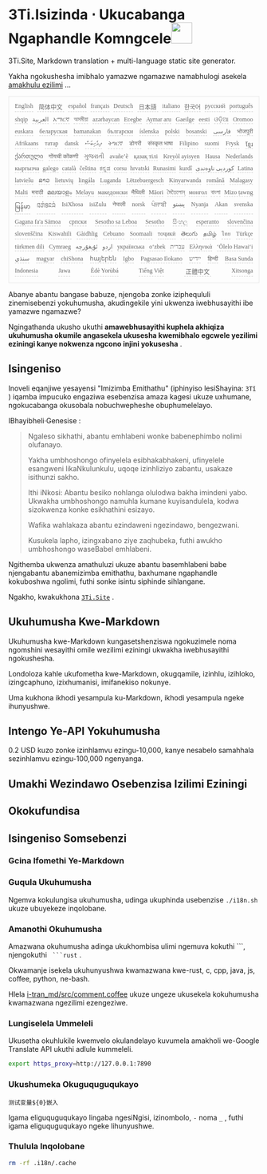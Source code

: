<h1 style="justify-content:space-between">3Ti.Isizinda ⋅ Ukucabanga Ngaphandle Komngcele<img src="//i-01.eu.org/3Ti/logo.svg" style="user-select:none;margin-top:-1px;width:42px"></h1>

3Ti.Site, Markdown translation + multi-language static site generator.

Yakha ngokushesha imibhalo yamazwe ngamazwe namabhulogi asekela [amakhulu ezilimi](https://github.com/i18n-site/node/blob/main/lang/src/index.js) ...

<pre class="langli" style="display:flex;flex-wrap:wrap;background:transparent;border:1px solid #eee;font-size:12px;box-shadow:0 0 3px inset #eee;padding:12px 5px 4px 12px;justify-content:space-between;"><style>pre.langli i{font-weight:300;font-family:s;margin-right:7px;margin-bottom:8px;font-style:normal;color:#666;border-bottom:1px dashed #ccc;}</style><i>English</i><i> 简体中文 </i><i>español</i><i>français</i><i>Deutsch</i><i> 日本語 </i><i>italiano</i><i>한국어</i><i>русский</i><i>português</i><i>shqip</i><i>‫العربية‬</i><i>አማርኛ</i><i>অসমীয়া</i><i>azərbaycan</i><i>Eʋegbe</i><i>Aymar aru</i><i>Gaeilge</i><i>eesti</i><i>ଓଡ଼ିଆ</i><i>Oromoo</i><i>euskara</i><i>беларуская</i><i>bamanakan</i><i>български</i><i>íslenska</i><i>polski</i><i>bosanski</i><i>‫فارسی‬</i><i>भोजपुरी</i><i>Afrikaans</i><i>татар</i><i>dansk</i><i>‫ދިވެހިބަސް‬</i><i>ትግርኛ</i><i>डोगरी</i><i>संस्कृत भाषा</i><i>Filipino</i><i>suomi</i><i>Frysk</i><i>ខ្មែរ</i><i>ქართული</i><i>गोंयची कोंकणी</i><i>ગુજરાતી</i><i>avañe’ẽ</i><i>қазақ тілі</i><i>Kreyòl ayisyen</i><i>Hausa</i><i>Nederlands</i><i>кыргызча</i><i>galego</i><i>català</i><i>čeština</i><i>ಕನ್ನಡ</i><i>corsu</i><i>hrvatski</i><i>Runasimi</i><i>kurdî</i><i>‫کوردیی ناوەندی‬</i><i>Latina</i><i>latviešu</i><i>ລາວ</i><i>lietuvių</i><i>lingála</i><i>Luganda</i><i>Lëtzebuergesch</i><i>Kinyarwanda</i><i>română</i><i>Malagasy</i><i>Malti</i><i>मराठी</i><i>മലയാളം</i><i>Melayu</i><i>македонски</i><i>मैथिली</i><i>Māori</i><i>মৈতৈলোন্</i><i>монгол</i><i>বাংলা</i><i>Mizo ṭawng</i><i>မြန်မာ</i><i>𞄀𞄄𞄰𞄩𞄍𞄜𞄰</i><i>IsiXhosa</i><i>isiZulu</i><i>नेपाली</i><i>norsk</i><i>ਪੰਜਾਬੀ</i><i>‫پښتو‬</i><i>Nyanja</i><i>Akan</i><i>svenska</i><i>Gagana fa'a Sāmoa</i><i>српски</i><i>Sesotho sa Leboa</i><i>Sesotho</i><i>සිංහල</i><i>esperanto</i><i>slovenčina</i><i>slovenščina</i><i>Kiswahili</i><i>Gàidhlig</i><i>Cebuano</i><i>Soomaali</i><i>тоҷикӣ</i><i>తెలుగు</i><i>தமிழ்</i><i>ไทย</i><i>Türkçe</i><i>türkmen dili</i><i>Cymraeg</i><i>‫ئۇيغۇرچە‬</i><i>‫اردو‬</i><i>українська</i><i>o‘zbek</i><i>‫עברית‬</i><i>Ελληνικά</i><i>ʻŌlelo Hawaiʻi</i><i>‫سنڌي‬</i><i>magyar</i><i>chiShona</i><i>հայերեն</i><i>Igbo</i><i>Pagsasao Ilokano</i><i>‫ייִדיש‬</i><i>हिन्दी</i><i>Basa Sunda</i><i>Indonesia</i><i>Jawa</i><i>Èdè Yorùbá</i><i>Tiếng Việt</i><i> 正體中文 </i><i>Xitsonga</i></pre>

Abanye abantu bangase babuze, njengoba zonke iziphequluli zinemisebenzi yokuhumusha, akudingekile yini ukwenza iwebhusayithi ibe yamazwe ngamazwe?

Ngingathanda ukusho ukuthi **amawebhusayithi kuphela akhiqiza ukuhumusha okumile angasekela ukusesha kwemibhalo egcwele yezilimi eziningi kanye nokwenza ngcono injini yokusesha** .

## Isingeniso

Inoveli eqanjiwe yesayensi &quot;Imizimba Emithathu&quot; (iphinyiso lesiShayina: `3Tǐ` ) iqamba impucuko engaziwa esebenzisa amaza kagesi ukuze uxhumane, ngokucabanga okusobala nobuchwepheshe obuphumelelayo.

IBhayibheli·Genesise :

> Ngaleso sikhathi, abantu emhlabeni wonke babenephimbo nolimi olufanayo.
>
> Yakha umbhoshongo ofinyelela esibhakabhakeni, ufinyelele esangweni likaNkulunkulu, uqoqe izinhliziyo zabantu, usakaze isithunzi sakho.
>
> Ithi iNkosi: Abantu besiko nohlanga olulodwa bakha imindeni yabo. Ukwakha umbhoshongo namuhla kumane kuyisandulela, kodwa sizokwenza konke esikhathini esizayo.
>
> Wafika wahlakaza abantu ezindaweni ngezindawo, bengezwani.
>
> Kusukela lapho, izingxabano ziye zaqhubeka, futhi awukho umbhoshongo waseBabel emhlabeni.

Ngithemba ukwenza amathuluzi ukuze abantu basemhlabeni babe njengabantu abanemizimba emithathu, baxhumane ngaphandle kokuboshwa ngolimi, futhi sonke isintu siphinde sihlangane.

Ngakho, kwakukhona [`3Ti.Site`](//3Ti.Site) .

## Ukuhumusha Kwe-Markdown

Ukuhumusha kwe-Markdown kungasetshenziswa ngokuzimele noma ngomshini wesayithi omile wezilimi eziningi ukwakha iwebhusayithi ngokushesha.

Londoloza kahle ukufometha kwe-Markdown, okugqamile, izinhlu, izihloko, izingcaphuno, izixhumanisi, imifanekiso nokunye.

Uma kukhona ikhodi yesampula ku-Markdown, ikhodi yesampula ngeke ihunyushwe.

## Intengo Ye-API Yokuhumusha

0.2 USD kuzo zonke izinhlamvu ezingu-10,000, kanye nesabelo samahhala sezinhlamvu ezingu-100,000 ngenyanga.

## Umakhi Wezindawo Osebenzisa Izilimi Eziningi

## Okokufundisa

## Isingeniso Somsebenzi

### Gcina Ifomethi Ye-Markdown

### Guqula Ukuhumusha

Ngemva kokulungisa ukuhumusha, udinga ukuphinda usebenzise `./i18n.sh` ukuze ubuyekeze inqolobane.

### Amanothi Okuhumusha

Amazwana okuhumusha adinga ukukhombisa ulimi ngemuva kokuthi \```, njengokuthi ` ```rust` .

Okwamanje isekela ukuhunyushwa kwamazwana kwe-rust, c, cpp, java, js, coffee, python, ne-bash.

Hlela [i-tran_md/src/comment.coffee](https://github.com/i18n-site/node/blob/main/tran_md/src/comment.coffee) ukuze ungeze ukusekela kokuhumusha kwamazwana ngezilimi ezengeziwe.

### Lungiselela Ummeleli

Ukusetha okuhlukile kwemvelo okulandelayo kuvumela amakholi we-Google Translate API ukuthi adlule kummeleli.

```bash
export https_proxy=http://127.0.0.1:7890
```

### Ukushumeka Okuguquguqukayo

```
测试变量${0}嵌入
```

Igama eliguquguqukayo lingaba ngesiNgisi, izinombolo, `-` noma `_` , futhi igama eliguquguqukayo ngeke lihunyushwe.

### Thulula Inqolobane

```bash
rm -rf .i18n/.cache
```
